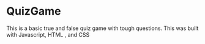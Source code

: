 # QuizGame
This is a basic true and false quiz game with tough questions. This was built with Javascript, HTML , and CSS
